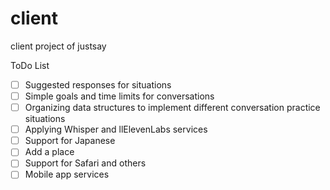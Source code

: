 # client
client project of justsay

ToDo List
- [ ] Suggested responses for situations
- [ ] Simple goals and time limits for conversations
- [ ] Organizing data structures to implement different conversation practice situations
- [ ] Applying Whisper and llElevenLabs services
- [ ] Support for Japanese
- [ ] Add a place
- [ ] Support for Safari and others
- [ ] Mobile app services
